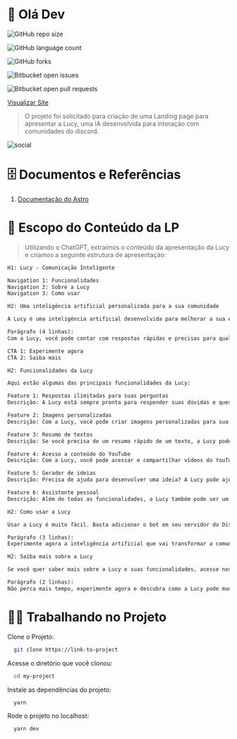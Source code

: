 # 👋 Olá Dev

![GitHub repo size](https://img.shields.io/github/repo-size/marlonfrade/lucy-landing-page?style=for-the-badge)

![GitHub language count](https://img.shields.io/github/languages/count/marlonfrade/lucy-landing-page?style=for-the-badge)

![GitHub forks](https://img.shields.io/github/forks/marlonfrade/lucy-landing-page?style=for-the-badge)

![Bitbucket open issues](https://img.shields.io/bitbucket/issues/marlonfrade/lucy-landing-page?style=for-the-badge)

![Bitbucket open pull requests](https://img.shields.io/bitbucket/pr-raw/marlonfrade/lucy-landing-page?style=for-the-badge)

[Visualizar Site](https://lucyai.netlify.app/)

> O projeto foi solicitado para criação de uma Landing page para apresentar a Lucy, uma IA desenvolvida para interação com comunidades do discord.

![social](https://github.com/marlonfrade/lucy-landing-page/assets/84466506/54afbb5d-09c9-4f05-ab98-5ea6e018c18f)


# 🗄️ Documentos e Referências

1. [Documentação do Astro](https://docs.astro.build/pt-br/getting-started/)


# 📝 Escopo do Conteúdo da LP

> Utilizando o ChatGPT, extraímos o conteúdo da apresentação da Lucy e criamos a seguinte estrutura de apresentação: 

```txt
H1: Lucy - Comunicação Inteligente

Navigation 1: Funcionalidades
Navigation 2: Sobre a Lucy
Navigation 3: Como usar

H2: Uma inteligência artificial personalizada para a sua comunidade

A Lucy é uma inteligência artificial desenvolvida para melhorar a sua experiência no Discord. Com funcionalidades ilimitadas, ela pode auxiliar você e sua comunidade em qualquer assunto. Além disso, a Lucy é capaz de se adaptar ao seu estilo de comunicação e interesses, tornando o diálogo mais natural e personalizado.

Parágrafo (4 linhas):
Com a Lucy, você pode contar com respostas rápidas e precisas para qualquer pergunta. Além disso, ela é capaz de gerar imagens, resumir textos e acessar conteúdo de vídeos do YouTube. Tudo isso para facilitar a busca de informações e tornar a sua comunicação mais dinâmica e interativa.

CTA 1: Experimente agora
CTA 2: Saiba mais

H2: Funcionalidades da Lucy

Aqui estão algumas das principais funcionalidades da Lucy:

Feature 1: Respostas ilimitadas para suas perguntas
Descrição: A Lucy está sempre pronta para responder suas dúvidas e questões, com respostas rápidas e precisas.

Feature 2: Imagens personalizadas
Descrição: Com a Lucy, você pode criar imagens personalizadas para sua comunidade, seja para memes ou ilustrações.

Feature 3: Resumo de textos
Descrição: Se você precisa de um resumo rápido de um texto, a Lucy pode ajudar a sintetizar as informações mais importantes.

Feature 4: Acesso a conteúdo do YouTube
Descrição: Com a Lucy, você pode acessar e compartilhar vídeos do YouTube diretamente no Discord, sem precisar sair do aplicativo.

Feature 5: Gerador de ideias
Descrição: Precisa de ajuda para desenvolver uma ideia? A Lucy pode ajudar com sugestões e insights criativos.

Feature 6: Assistente pessoal
Descrição: Além de todas as funcionalidades, a Lucy também pode ser um assistente pessoal, auxiliando você em tarefas cotidianas como lembretes e organização de agenda.

H2: Como usar a Lucy

Usar a Lucy é muito fácil. Basta adicionar o bot em seu servidor do Discord e começar a usar as funcionalidades. Para personalizar a experiência, você pode ajustar as configurações de comunicação e interesses da sua comunidade.

Parágrafo (3 linhas):
Experimente agora a inteligência artificial que vai transformar a comunicação da sua comunidade no Discord. Descubra como a Lucy pode potencializar a troca de ideias e informações, tornando a experiência mais dinâmica e interativa.

H2: Saiba mais sobre a Lucy

Se você quer saber mais sobre a Lucy e suas funcionalidades, acesse nosso site e fique por dentro de todas as novidades e atualizações. Com a Lucy, você terá acesso a uma inteligência artificial completa e personalizada para a sua comunidade no Discord.

Parágrafo (2 linhas):
Não perca mais tempo, experimente agora e descubra como a Lucy pode mudar a sua forma de se comunicar no Discord.
```

# 👨‍💻 Trabalhando no Projeto

Clone o Projeto:

```bash
  git clone https://link-to-project
```

Acesse o diretório que você clonou:

```bash
  cd my-project
```

Instale as dependências do projeto:

```bash
  yarn
```

Rode o projeto no localhost:

```bash
  yarn dev
```

